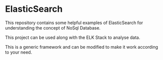 # ElasticSearch
This repository contains some helpful examples of ElasticSearch for understanding the concept of NoSql Database. 

This project can be used along with the ELK Stack to analyse data. 

This is a generic framework and can be modified to make it work according to your need.


